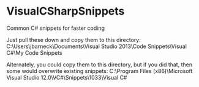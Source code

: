 # VisualCSharpSnippets
Common C# snippets for faster coding

Just pull these down and copy them to this directory: 
C:\Users\jbarneck\Documents\Visual Studio 2013\Code Snippets\Visual C#\My Code Snippets

Alternately, you could copy them to this directory, but if you did that, then some would overwrite existing snippets:
C:\Program Files (x86)\Microsoft Visual Studio 12.0\VC#\Snippets\1033\Visual C#




